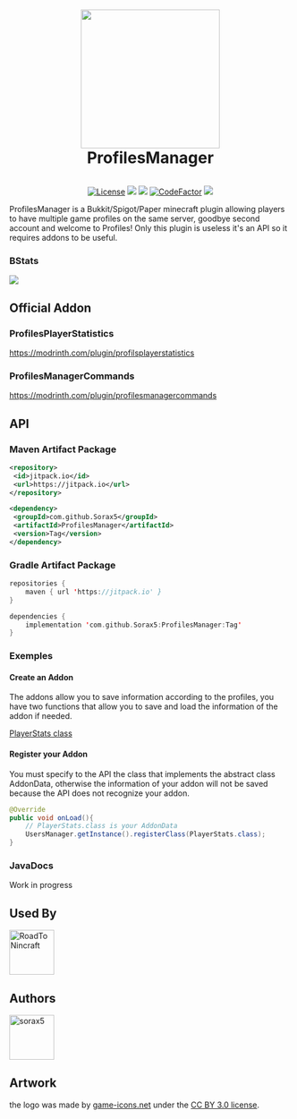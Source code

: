 <h1 align="center">
  <img width="248" height="248" src="https://raw.githubusercontent.com/Sorax5/ProfilsManagerCore/master/logo.png">
  <br>ProfilesManager</br>
</h1>

<div align="center">
  <img>
  
[![License](https://img.shields.io/badge/License-Apache_2.0-blue.svg)](https://opensource.org/licenses/Apache-2.0)
[![](https://img.shields.io/bstats/servers/15930?label=bStats)](https://bstats.org/plugin/bukkit/ProfilsManagerCore/15930)
[![](https://img.shields.io/github/stars/Sorax5/ProfilesManager.svg?label=Stars&logo=github)](https://github.com/Sorax5/ProfilesManager/stargazers)
[![CodeFactor](https://www.codefactor.io/repository/github/sorax5/profilesmanager/badge)](https://www.codefactor.io/repository/github/sorax5/profilesmanager)
![](https://img.shields.io/badge/environment-server-orangered?style=flat-square)
</div>

ProfilesManager is a Bukkit/Spigot/Paper minecraft plugin allowing players to have multiple game profiles on the same server, goodbye second account and welcome to Profiles! Only this plugin is useless it's an API so it requires addons to be useful.

### BStats
[![](https://bstats.org/signatures/bukkit/ProfilsManagerCore.svg)](https://bstats.org/plugin/bukkit/ProfilsManagerCore/15930)

## Official Addon
### ProfilesPlayerStatistics
https://modrinth.com/plugin/profilsplayerstatistics

### ProfilesManagerCommands
https://modrinth.com/plugin/profilesmanagercommands

## API
### Maven Artifact Package

```xml
<repository>
 <id>jitpack.io</id>
 <url>https://jitpack.io</url>
</repository>
```

```xml
<dependency>
 <groupId>com.github.Sorax5</groupId>
 <artifactId>ProfilesManager</artifactId>
 <version>Tag</version>
</dependency>
```

### Gradle Artifact Package

```kotlin
repositories {
	maven { url 'https://jitpack.io' }
}
```

```kotlin
dependencies {
	implementation 'com.github.Sorax5:ProfilesManager:Tag'
}
```

### Exemples
#### Create an Addon

The addons allow you to save information according to the profiles, you have two functions that allow you to save and load the information of the addon if needed.

[PlayerStats class](./statistics/src/main/java/fr/soraxdubbing/profilesplayerstatistics/PlayerStats.java)

#### Register your Addon

You must specify to the API the class that implements the abstract class AddonData, otherwise the information of your addon will not be saved because the API does not recognize your addon.

```java
@Override
public void onLoad(){
    // PlayerStats.class is your AddonData
    UsersManager.getInstance().registerClass(PlayerStats.class);
}
```

### JavaDocs

Work in progress

## Used By

<a href="https://github.com/Studio-Leblanc-RoadToNincraft"><img src="https://avatars.githubusercontent.com/Studio-Leblanc-RoadToNincraft" title="RoadToNincraft" width="80" height="80"></a>

## Authors

<a href="https://github.com/sorax5"><img src="https://avatars.githubusercontent.com/sorax5" title="sorax5" width="80" height="80"></a>

## Artwork
the logo was made by <a href="game-icons.net">game-icons.net</a> under the <a href="https://creativecommons.org/licenses/by/3.0/">CC BY 3.0 license</a>.


